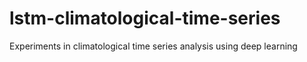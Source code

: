 # lstm-climatological-time-series
Experiments in climatological time series analysis using deep learning
